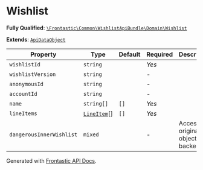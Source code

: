 #  Wishlist

**Fully Qualified**: [`\Frontastic\Common\WishlistApiBundle\Domain\Wishlist`](../../../../src/php/WishlistApiBundle/Domain/Wishlist.php)

**Extends**: [`ApiDataObject`](../../CoreBundle/Domain/ApiDataObject.md)

Property|Type|Default|Required|Description
--------|----|-------|--------|-----------
`wishlistId` | `string` |  | *Yes* | 
`wishlistVersion` | `string` |  | - | 
`anonymousId` | `string` |  | - | 
`accountId` | `string` |  | - | 
`name` | `string[]` | `[]` | *Yes* | 
`lineItems` | [`LineItem`](LineItem.md)[] | `[]` | *Yes* | 
`dangerousInnerWishlist` | `mixed` |  | - | Access original object from backend

Generated with [Frontastic API Docs](https://github.com/FrontasticGmbH/apidocs).
